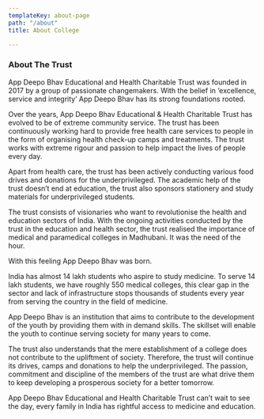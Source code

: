 ```yaml
---
templateKey: about-page
path: "/about"
title: About College

---
```

### About The Trust

App Deepo Bhav Educational and Health Charitable Trust was founded in 2017 by a group of passionate changemakers. With the belief in ‘excellence, service and integrity’ App Deepo Bhav has its strong foundations rooted. 

Over the years, App Deepo Bhav Educational & Health Charitable Trust has evolved to be of extreme community service. The trust has been continuously working hard to provide free health care services to people in the form of organising health check-up camps and treatments. The trust works with extreme rigour and passion to help impact the lives of people every day. 

Apart from health care, the trust has been actively conducting various food drives and donations for the underprivileged. The academic help of the trust doesn’t end at education, the trust also sponsors stationery and study materials for underprivileged students. 

The trust consists of visionaries who want to revolutionise the health and education sectors of India. With the ongoing activities conducted by the trust in the education and health sector, the trust realised the importance of medical and paramedical colleges in Madhubani. It was the need of the hour. 

With this feeling App Deepo Bhav was born. 

India has almost 14 lakh students who aspire to study medicine. To serve 14 lakh students, we have roughly 550 medical colleges, this clear gap in the sector and lack of infrastructure stops thousands of students every year from serving the country in the field of medicine. 

App Deepo Bhav is an institution that aims to contribute to the development of the youth by providing them with in demand skills. The skillset will enable the youth to continue serving society for many years to come. 

The trust also understands that the mere establishment of a college does not contribute to the upliftment of society. Therefore, the trust will continue its drives, camps and donations to help the underprivileged. The passion, commitment and discipline of the members of the trust are what drive them to keep developing a prosperous society for a better tomorrow. 

App Deepo Bhav Educational and Health Charitable Trust can’t wait to see the day, every family in India has rightful access to medicine and education.